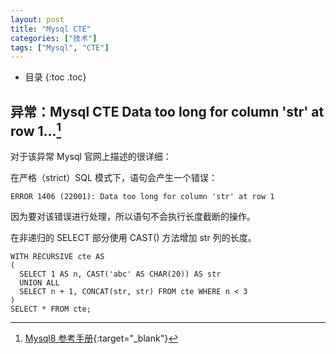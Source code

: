 ```yaml
---
layout: post
title: "Mysql CTE"
categories: ["技术"]
tags: ["Mysql", "CTE"]
---
```


* 目录
{:toc .toc}


## 异常：Mysql CTE Data too long for column 'str' at row 1...[^1]

对于该异常 Mysql 官网上描述的很详细：

在严格（strict）SQL 模式下，语句会产生一个错误：

```mysql
ERROR 1406 (22001): Data too long for column 'str' at row 1
```

因为要对该错误进行处理，所以语句不会执行长度截断的操作。

在非递归的 SELECT 部分使用 CAST() 方法增加 str 列的长度。

```mysql
WITH RECURSIVE cte AS
(
  SELECT 1 AS n, CAST('abc' AS CHAR(20)) AS str
  UNION ALL
  SELECT n + 1, CONCAT(str, str) FROM cte WHERE n < 3
)
SELECT * FROM cte;
```

[^1]: [Mysql8 参考手册](https://dev.mysql.com/doc/refman/8.0/en/with.html){:target="_blank"}

